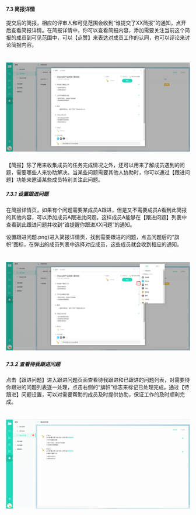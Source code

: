 #### 7.3 简报详情	

提交后的简报，相应的评审人和可见范围会收到“谁提交了XX简报”的通知，点开后查看简报详情。在简报详情中，你可以查看简报内容，添加需要关注当前这个简报的成员到可见范围中，可以【点赞】来表达对成员工作的认同，也可以评论来讨论简报内容。

# ![](/assets/7.3简报详情2.png)

【简报】除了用来收集成员的任务完成情况之外，还可以用来了解成员遇到的问题，需要哪些人来协助解决。当某些问题需要其他人协助时，你可以通过【跟进问题】功能来邀请某些成员特别关注此问题。

##### 7.3.1 设置跟进问题

在简报详情页，如果有个问题需要某成员A跟进，但是又不需要成员A看到此简报的其他内容，可以添加成员A跟进此问题。这样成员A能够在【跟进问题】列表中查看到此跟进问题并收到“谁提醒你跟进XX问题”的通知。

设置跟进问题.png)进入简报详情页，找到需要跟进的问题，点击问题后的“旗帜”图标，在弹出的成员列表中选择对应成员，这些成员就会收到相应的通知。

# ![](/assets/7.3.1设置跟进问题.png)

##### 7.3.2 查看待我跟进问题

点击【跟进问题】进入跟进问题页面查看待我跟进和已跟进的问题列表，对需要待你跟进的问题列表逐一处理，点击右侧的“旗帜”标志来标记已处理完成。通过【待跟进】问题设置，可以对需要帮助的成员及时提供协助，保证工作的及时顺利完成。

# ![](/assets/7.3.2待我跟进问题.png)
